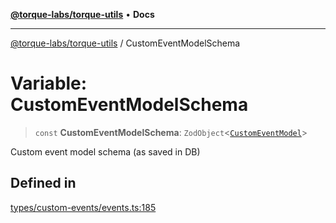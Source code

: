 [**@torque-labs/torque-utils**](../README.md) • **Docs**

***

[@torque-labs/torque-utils](../README.md) / CustomEventModelSchema

# Variable: CustomEventModelSchema

> `const` **CustomEventModelSchema**: `ZodObject`\<[`CustomEventModel`](../type-aliases/CustomEventModel.md)\>

Custom event model schema (as saved in DB)

## Defined in

[types/custom-events/events.ts:185](https://github.com/torque-labs/torque-utils/blob/c76fb4101d477d1e8e6fb4f5de7a277964527c27/types/custom-events/events.ts#L185)
